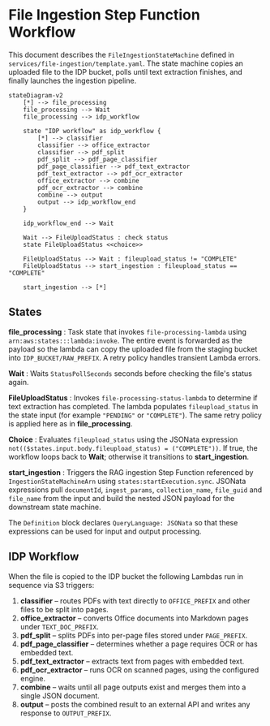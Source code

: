 # File Ingestion Step Function Workflow

This document describes the `FileIngestionStateMachine` defined in
`services/file-ingestion/template.yaml`. The state machine copies an uploaded
file to the IDP bucket, polls until text extraction finishes, and finally
launches the ingestion pipeline.

```mermaid
stateDiagram-v2
    [*] --> file_processing
    file_processing --> Wait
    file_processing --> idp_workflow

    state "IDP workflow" as idp_workflow {
        [*] --> classifier
        classifier --> office_extractor
        classifier --> pdf_split
        pdf_split --> pdf_page_classifier
        pdf_page_classifier --> pdf_text_extractor
        pdf_text_extractor --> pdf_ocr_extractor
        office_extractor --> combine
        pdf_ocr_extractor --> combine
        combine --> output
        output --> idp_workflow_end
    }

    idp_workflow_end --> Wait

    Wait --> FileUploadStatus : check status
    state FileUploadStatus <<choice>>

    FileUploadStatus --> Wait : fileupload_status != "COMPLETE"
    FileUploadStatus --> start_ingestion : fileupload_status == "COMPLETE"

    start_ingestion --> [*]
```

## States

**file_processing**
: Task state that invokes `file-processing-lambda` using
  `arn:aws:states:::lambda:invoke`. The entire event is forwarded as the payload
  so the lambda can copy the uploaded file from the staging bucket into
  `IDP_BUCKET/RAW_PREFIX`. A retry policy handles transient Lambda errors.

**Wait**
: Waits `StatusPollSeconds` seconds before checking the file's status again.

**FileUploadStatus**
: Invokes `file-processing-status-lambda` to determine if text extraction has
  completed. The lambda populates `fileupload_status` in the state input
  (for example `"PENDING"` or `"COMPLETE"`). The same retry policy is applied
  here as in **file_processing**.

**Choice**
: Evaluates `fileupload_status` using the JSONata expression
  `not(($states.input.body.fileupload_status) = ("COMPLETE"))`. If true, the
  workflow loops back to **Wait**; otherwise it transitions to
  **start_ingestion**.

**start_ingestion**
: Triggers the RAG ingestion Step Function referenced by `IngestionStateMachineArn`
  using `states:startExecution.sync`. JSONata expressions pull `documentId`,
  `ingest_params`, `collection_name`, `file_guid` and `file_name` from the input
  and build the nested JSON payload for the downstream state machine.

The `Definition` block declares `QueryLanguage: JSONata` so that these
expressions can be used for input and output processing.

## IDP Workflow

When the file is copied to the IDP bucket the following Lambdas run in
sequence via S3 triggers:

1. **classifier** – routes PDFs with text directly to `OFFICE_PREFIX` and other
   files to be split into pages.
2. **office_extractor** – converts Office documents into Markdown pages under
   `TEXT_DOC_PREFIX`.
3. **pdf_split** – splits PDFs into per-page files stored under `PAGE_PREFIX`.
4. **pdf_page_classifier** – determines whether a page requires OCR or has
   embedded text.
5. **pdf_text_extractor** – extracts text from pages with embedded text.
6. **pdf_ocr_extractor** – runs OCR on scanned pages, using the configured
   engine.
7. **combine** – waits until all page outputs exist and merges them into a
   single JSON document.
8. **output** – posts the combined result to an external API and writes any
   response to `OUTPUT_PREFIX`.
